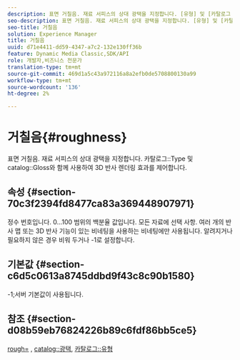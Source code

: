 ```yaml
---
description: 표면 거칠음. 재료 서피스의 상대 광택을 지정합니다. [유형] 및 [카탈로그 광택]과 함께 사용하여 3D 반사 렌더링 효과를 제어합니다.
seo-description: 표면 거칠음. 재료 서피스의 상대 광택을 지정합니다. [유형] 및 [카탈로그 광택]과 함께 사용하여 3D 반사 렌더링 효과를 제어합니다.
seo-title: 거칠음
solution: Experience Manager
title: 거칠음
uuid: d71e4411-dd59-4347-a7c2-132e130ff36b
feature: Dynamic Media Classic,SDK/API
role: 개발자,비즈니스 전문가
translation-type: tm+mt
source-git-commit: 469d1a5c43a972116a8a2efb0de5708800130a99
workflow-type: tm+mt
source-wordcount: '136'
ht-degree: 2%

---
```



# 거칠음{#roughness}

표면 거칠음. 재료 서피스의 상대 광택을 지정합니다. 카탈로그::Type 및 catalog::Gloss와 함께 사용하여 3D 반사 렌더링 효과를 제어합니다.

## 속성 {#section-70c3f2394fd8477ca83a369448907971}

정수 번호입니다. 0...100 범위의 백분율 값입니다. 모든 자료에 선택 사항. 여러 개의 반사 맵 또는 3D 반사 기능이 있는 비네팅을 사용하는 비네팅에만 사용됩니다. 알려지거나 필요하지 않은 경우 비워 두거나 -1로 설정합니다.

## 기본값 {#section-c6d5c0613a8745ddbd9f43c8c90b1580}

-1;서버 기본값이 사용됩니다.

## 참조 {#section-d08b59eb76824226b89c6fdf86bb5ce5}

[rough=](../../../../../ir-api/http-protocol/image-rendering-api-ref/c-ir-http-protocol-ref/c-ir-http-protocol-command-reference/r-ir-rough.md#reference-00add846b09f4dc39420bda1ca414180) ,  [catalog::광택](../../../../../ir-api/material-cat/image-rendering-api-ref/c-ir-material-catalog/c-ir-material-data-reference/r-ir-cat-gloss.md#reference-5277f62a67e2408ab94699aa712f1eeb),  [카탈로그::유형](../../../../../ir-api/material-cat/image-rendering-api-ref/c-ir-material-catalog/c-ir-material-data-reference/r-ir-cat-type.md#reference-9bea147dda9f4e74bc0ec79dcc0d9161)
